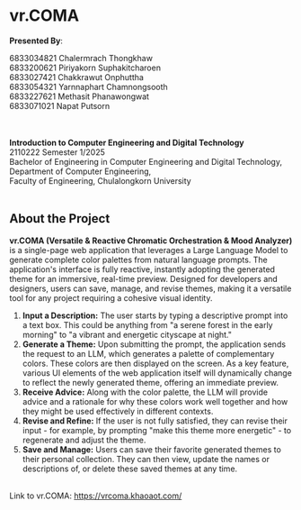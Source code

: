 # vr.COMA

**Presented By**:

6833034821 Chalermrach Thongkhaw<br/>
6833200621 Piriyakorn Suphakitcharoen<br/>
6833027421 Chakkrawut Onphuttha<br/>
6833054321 Yarnnaphart Chamnongsooth<br/>
6833227621 Methasit Phanawongwat<br/>
6833071021 Napat Putsorn<br/>

<br/><br/>
**Introduction to Computer Engineering and Digital Technology**<br/>
2110222 Semester 1/2025<br/>
Bachelor of Engineering in Computer Engineering and Digital Technology,<br/>
Department of Computer Engineering,<br/>
Faculty of Engineering, Chulalongkorn University<br/><br/>

## About the Project

**vr.COMA (Versatile & Reactive Chromatic Orchestration & Mood Analyzer)** is a single-page web application that leverages a Large Language Model to generate complete color palettes from natural language prompts. The application's interface is fully reactive, instantly adopting the generated theme for an immersive, real-time preview. Designed for developers and designers, users can save, manage, and revise themes, making it a versatile tool for any project requiring a cohesive visual identity.

1.  **Input a Description:** The user starts by typing a descriptive prompt into a text box. This could be anything from "a serene forest in the early morning" to "a vibrant and energetic cityscape at night."<br/>
2.  **Generate a Theme:** Upon submitting the prompt, the application sends the request to an LLM, which generates a palette of complementary colors. These colors are then displayed on the screen. As a key feature, various UI elements of the web application itself will dynamically change to reflect the newly generated theme, offering an immediate preview.<br/>
3.  **Receive Advice:** Along with the color palette, the LLM will provide advice and a rationale for why these colors work well together and how they might be used effectively in different contexts.<br/>
4.  **Revise and Refine:** If the user is not fully satisfied, they can revise their input - for example, by prompting "make this theme more energetic" - to regenerate and adjust the theme.<br/>
5.  **Save and Manage:** Users can save their favorite generated themes to their personal collection. They can then view, update the names or descriptions of, or delete these saved themes at any time.<br/><br/>

Link to vr.COMA: https://vrcoma.khaoaot.com/<br/><br/>
